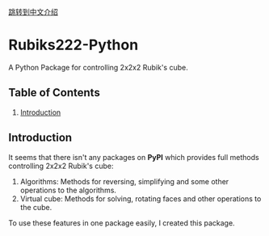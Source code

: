 [跳转到中文介绍](./README-cn.md)

# Rubiks222-Python
A Python Package for controlling 2x2x2 Rubik's cube.

## Table of Contents
1. [Introduction](#Introduction)

## Introduction
It seems that there isn't any packages on **PyPI** which provides full methods controlling 2x2x2 Rubik's cube:
 1. Algorithms: Methods for reversing, simplifying and some other operations to the algorithms.
 2. Virtual cube: Methods for solving, rotating faces and other operations to the cube.

To use these features in one package easily, I created this package.
